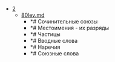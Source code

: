 - <a href = "E:\Node_projects\Node_Way\NBase\_Md\_Index\__Arch\_EGE\Русский\contaners\contaner_1\2\cat.2\dir.2.md">2</a>
    - <a href = "E:\Node_projects\Node_Way\NBase\_Md\_Index\__Arch\_EGE\Русский\contaners\contaner_1\2\80lev.md">80lev.md</a>
        - *# Сочинительные союзы
        - *# Местоимения - их разряды
        - *# Частицы
        - *# Вводные слова
        - *# Наречия
        - *# Союзные слова

